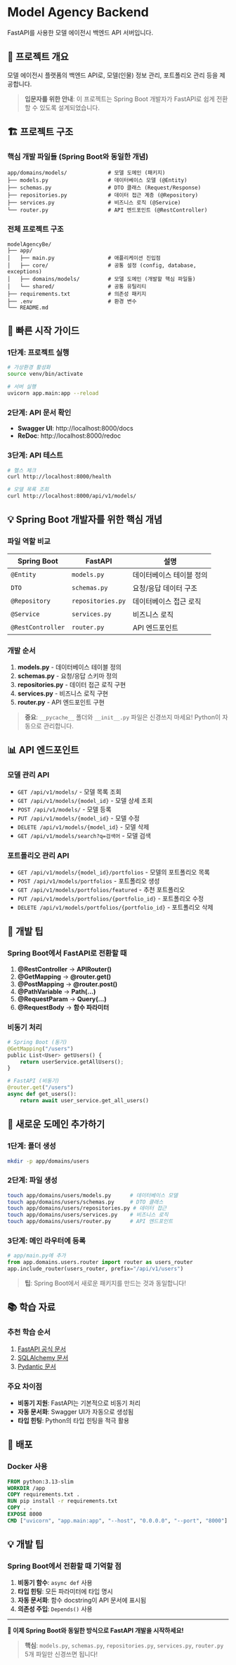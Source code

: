 # Model Agency Backend

FastAPI를 사용한 모델 에이전시 백엔드 API 서버입니다.

## 🎯 프로젝트 개요

모델 에이전시 플랫폼의 백엔드 API로, 모델(인물) 정보 관리, 포트폴리오 관리 등을 제공합니다.

> **입문자를 위한 안내**: 이 프로젝트는 Spring Boot 개발자가 FastAPI로 쉽게 전환할 수 있도록 설계되었습니다.

## 🏗️ 프로젝트 구조

### **핵심 개발 파일들 (Spring Boot와 동일한 개념)**

```
app/domains/models/             # 모델 도메인 (패키지)
├── models.py                   # 데이터베이스 모델 (@Entity)
├── schemas.py                  # DTO 클래스 (Request/Response)
├── repositories.py             # 데이터 접근 계층 (@Repository)
├── services.py                 # 비즈니스 로직 (@Service)
└── router.py                   # API 엔드포인트 (@RestController)
```

### **전체 프로젝트 구조**

```
modelAgencyBe/
├── app/
│   ├── main.py                 # 애플리케이션 진입점
│   ├── core/                   # 공통 설정 (config, database, exceptions)
│   ├── domains/models/         # 모델 도메인 (개발할 핵심 파일들)
│   └── shared/                 # 공통 유틸리티
├── requirements.txt            # 의존성 패키지
├── .env                        # 환경 변수
└── README.md
```

## 🚀 빠른 시작 가이드

### **1단계: 프로젝트 실행**

```bash
# 가상환경 활성화
source venv/bin/activate

# 서버 실행
uvicorn app.main:app --reload
```

### **2단계: API 문서 확인**

- **Swagger UI**: http://localhost:8000/docs
- **ReDoc**: http://localhost:8000/redoc

### **3단계: API 테스트**

```bash
# 헬스 체크
curl http://localhost:8000/health

# 모델 목록 조회
curl http://localhost:8000/api/v1/models/
```

## 💡 Spring Boot 개발자를 위한 핵심 개념

### **파일 역할 비교**

| Spring Boot       | FastAPI           | 설명                     |
| ----------------- | ----------------- | ------------------------ |
| `@Entity`         | `models.py`       | 데이터베이스 테이블 정의 |
| `DTO`             | `schemas.py`      | 요청/응답 데이터 구조    |
| `@Repository`     | `repositories.py` | 데이터베이스 접근 로직   |
| `@Service`        | `services.py`     | 비즈니스 로직            |
| `@RestController` | `router.py`       | API 엔드포인트           |

### **개발 순서**

1. **models.py** - 데이터베이스 테이블 정의
2. **schemas.py** - 요청/응답 스키마 정의
3. **repositories.py** - 데이터 접근 로직 구현
4. **services.py** - 비즈니스 로직 구현
5. **router.py** - API 엔드포인트 구현

> **중요**: `__pycache__` 폴더와 `__init__.py` 파일은 신경쓰지 마세요! Python이 자동으로 관리합니다.

## 📊 API 엔드포인트

### **모델 관리 API**

- `GET /api/v1/models/` - 모델 목록 조회
- `GET /api/v1/models/{model_id}` - 모델 상세 조회
- `POST /api/v1/models/` - 모델 등록
- `PUT /api/v1/models/{model_id}` - 모델 수정
- `DELETE /api/v1/models/{model_id}` - 모델 삭제
- `GET /api/v1/models/search?q=검색어` - 모델 검색

### **포트폴리오 관리 API**

- `GET /api/v1/models/{model_id}/portfolios` - 모델의 포트폴리오 목록
- `POST /api/v1/models/portfolios` - 포트폴리오 생성
- `GET /api/v1/models/portfolios/featured` - 추천 포트폴리오
- `PUT /api/v1/models/portfolios/{portfolio_id}` - 포트폴리오 수정
- `DELETE /api/v1/models/portfolios/{portfolio_id}` - 포트폴리오 삭제

## 🔧 개발 팁

### **Spring Boot에서 FastAPI로 전환할 때**

1. **@RestController** → **APIRouter()**
2. **@GetMapping** → **@router.get()**
3. **@PostMapping** → **@router.post()**
4. **@PathVariable** → **Path(...)**
5. **@RequestParam** → **Query(...)**
6. **@RequestBody** → **함수 파라미터**

### **비동기 처리**

```python
# Spring Boot (동기)
@GetMapping("/users")
public List<User> getUsers() {
    return userService.getAllUsers();
}

# FastAPI (비동기)
@router.get("/users")
async def get_users():
    return await user_service.get_all_users()
```

## 🚀 새로운 도메인 추가하기

### **1단계: 폴더 생성**

```bash
mkdir -p app/domains/users
```

### **2단계: 파일 생성**

```bash
touch app/domains/users/models.py      # 데이터베이스 모델
touch app/domains/users/schemas.py     # DTO 클래스
touch app/domains/users/repositories.py # 데이터 접근
touch app/domains/users/services.py    # 비즈니스 로직
touch app/domains/users/router.py      # API 엔드포인트
```

### **3단계: 메인 라우터에 등록**

```python
# app/main.py에 추가
from app.domains.users.router import router as users_router
app.include_router(users_router, prefix="/api/v1/users")
```

> **팁**: Spring Boot에서 새로운 패키지를 만드는 것과 동일합니다!

## 📚 학습 자료

### **추천 학습 순서**

1. [FastAPI 공식 문서](https://fastapi.tiangolo.com/)
2. [SQLAlchemy 문서](https://docs.sqlalchemy.org/)
3. [Pydantic 문서](https://docs.pydantic.dev/)

### **주요 차이점**

- **비동기 지원**: FastAPI는 기본적으로 비동기 처리
- **자동 문서화**: Swagger UI가 자동으로 생성됨
- **타입 힌팅**: Python의 타입 힌팅을 적극 활용

## 🚀 배포

### **Docker 사용**

```dockerfile
FROM python:3.13-slim
WORKDIR /app
COPY requirements.txt .
RUN pip install -r requirements.txt
COPY . .
EXPOSE 8000
CMD ["uvicorn", "app.main:app", "--host", "0.0.0.0", "--port", "8000"]
```

## 💡 개발 팁

### **Spring Boot에서 전환할 때 기억할 점**

1. **비동기 함수**: `async def` 사용
2. **타입 힌팅**: 모든 파라미터에 타입 명시
3. **자동 문서화**: 함수 docstring이 API 문서에 표시됨
4. **의존성 주입**: `Depends()` 사용

---

**🎉 이제 Spring Boot와 동일한 방식으로 FastAPI 개발을 시작하세요!**

> **핵심**: `models.py`, `schemas.py`, `repositories.py`, `services.py`, `router.py` 5개 파일만 신경쓰면 됩니다!
